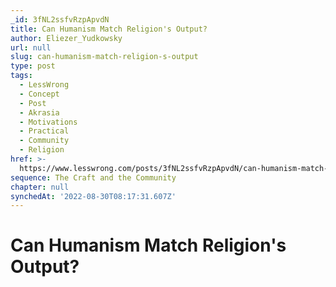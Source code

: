 ```yaml
---
_id: 3fNL2ssfvRzpApvdN
title: Can Humanism Match Religion's Output?
author: Eliezer_Yudkowsky
url: null
slug: can-humanism-match-religion-s-output
type: post
tags:
  - LessWrong
  - Concept
  - Post
  - Akrasia
  - Motivations
  - Practical
  - Community
  - Religion
href: >-
  https://www.lesswrong.com/posts/3fNL2ssfvRzpApvdN/can-humanism-match-religion-s-output
sequence: The Craft and the Community
chapter: null
synchedAt: '2022-08-30T08:17:31.607Z'
---
```


# Can Humanism Match Religion's Output?
